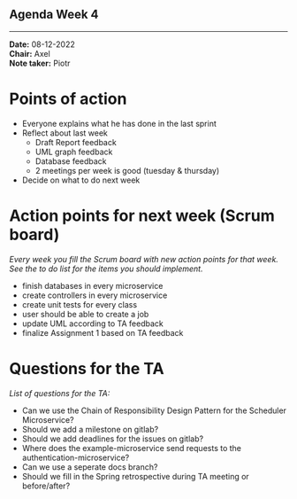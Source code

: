 ## Agenda Week 4

---

**Date:**           08-12-2022\
**Chair:**          Axel\
**Note taker:**     Piotr


# Points of action
- Everyone explains what he has done in the last sprint
- Reflect about last week 
	- Draft Report feedback
	- UML graph feedback
	- Database feedback
	- 2 meetings per week is good (tuesday & thursday)
- Decide on what to do next week
  

# Action points for next week (Scrum board)
*Every week you fill the Scrum board with new action points for that week. See the to do list for the items you should implement.*
- finish databases in every microservice
- create controllers in every microservice
- create unit tests for every class
- user should be able to create a job
- update UML according to TA feedback
- finalize Assignment 1 based on TA feedback

# Questions for the TA
*List of questions for the TA:*
- Can we use the Chain of Responsibility Design Pattern for the Scheduler Microservice?
- Should we add a milestone on gitlab?
- Should we add deadlines for the issues on gitlab?
- Where does the example-microservice send requests to the authentication-microservice?
- Can we use a seperate docs branch?
- Should we fill in the Spring retrospective during TA meeting or before/after?
